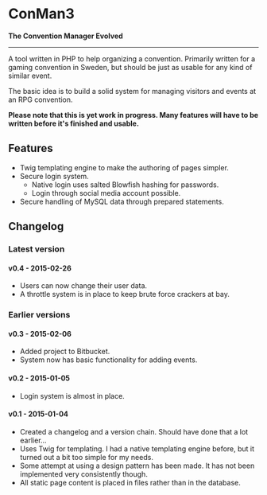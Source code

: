 # ConMan3

**The Convention Manager Evolved**

-------------------------------------------------

A tool written in PHP to help organizing a convention. Primarily written for a gaming convention in Sweden, but should be just as usable for any kind of similar event.

The basic idea is to build a solid system for managing visitors and events at an RPG convention.

**Please note that this is yet work in progress. Many features will have to be written before it's finished and usable.**


## Features

* Twig templating engine to make the authoring of pages simpler.
* Secure login system.
    - Native login uses salted Blowfish hashing for passwords.
    - Login through social media account possible.
* Secure handling of MySQL data through prepared statements.


## Changelog

### Latest version

#### v0.4 - 2015-02-26

* Users can now change their user data.
* A throttle system is in place to keep brute force crackers at bay.


### Earlier versions

#### v0.3 - 2015-02-06

* Added project to Bitbucket.
* System now has basic functionality for adding events.


#### v0.2 - 2015-01-05

* Login system is almost in place.


#### v0.1 - 2015-01-04

* Created a changelog and a version chain. Should have done that a lot earlier...
* Uses Twig for templating. I had a native templating engine before, but it turned out a bit too simple for my needs.
* Some attempt at using a design pattern has been made. It has not been implemented very consistently though.
* All static page content is placed in files rather than in the database.
